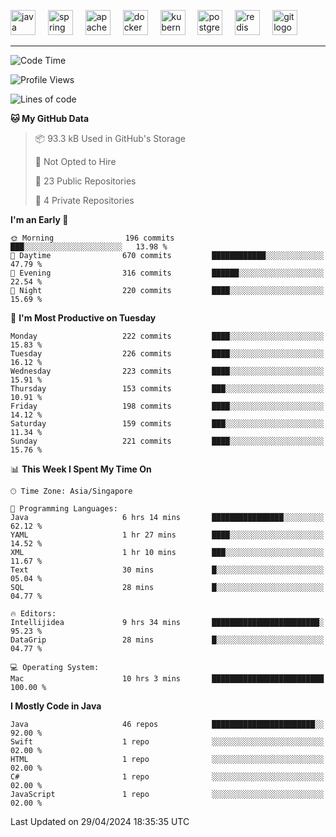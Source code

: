 <p align="left">
  <img src="https://cdn.jsdelivr.net/gh/devicons/devicon/icons/java/java-original.svg" height="40" alt="java logo"  />
  <img width="12" />
  <img src="https://cdn.jsdelivr.net/gh/devicons/devicon/icons/spring/spring-original.svg" height="40" alt="spring logo"  />
  <img width="12" />
  <img src="https://cdn.jsdelivr.net/gh/devicons/devicon/icons/apachekafka/apachekafka-original.svg" height="40" alt="apachekafka logo"  />
  <img width="12" />
  <img src="https://cdn.jsdelivr.net/gh/devicons/devicon/icons/docker/docker-original.svg" height="40" alt="docker logo"  />
  <img width="12" />
  <img src="https://cdn.jsdelivr.net/gh/devicons/devicon/icons/kubernetes/kubernetes-plain.svg" height="40" alt="kubernetes logo"  />
  <img width="12" />
  <img src="https://cdn.jsdelivr.net/gh/devicons/devicon/icons/postgresql/postgresql-original.svg" height="40" alt="postgresql logo"  />
  <img width="12" />
  <img src="https://cdn.jsdelivr.net/gh/devicons/devicon/icons/redis/redis-original.svg" height="40" alt="redis logo"  />
  <img width="12" />
  <img src="https://cdn.jsdelivr.net/gh/devicons/devicon/icons/git/git-original.svg" height="40" alt="git logo"  />
</p>


<!--<img src="https://media.giphy.com/media/LnQjpWaON8nhr21vNW/giphy.gif" width="60"> <em><b>I love connecting with different people</b> so if you want to say <b>hi, I'll be happy to meet you more!</b> 😊 </em> -->

---
<!--START_SECTION:waka-->
![Code Time](http://img.shields.io/badge/Code%20Time-1%2C951%20hrs%2030%20mins-blue)

![Profile Views](http://img.shields.io/badge/Profile%20Views-0-blue)

![Lines of code](https://img.shields.io/badge/From%20Hello%20World%20I%27ve%20Written-628.3%20thousand%20lines%20of%20code-blue)

**🐱 My GitHub Data** 

> 📦 93.3 kB Used in GitHub's Storage 
 > 
> 🚫 Not Opted to Hire
 > 
> 📜 23 Public Repositories 
 > 
> 🔑 4 Private Repositories 
 > 
**I'm an Early 🐤** 

```text
🌞 Morning                196 commits         ███░░░░░░░░░░░░░░░░░░░░░░   13.98 % 
🌆 Daytime                670 commits         ████████████░░░░░░░░░░░░░   47.79 % 
🌃 Evening                316 commits         ██████░░░░░░░░░░░░░░░░░░░   22.54 % 
🌙 Night                  220 commits         ████░░░░░░░░░░░░░░░░░░░░░   15.69 % 
```
📅 **I'm Most Productive on Tuesday** 

```text
Monday                   222 commits         ████░░░░░░░░░░░░░░░░░░░░░   15.83 % 
Tuesday                  226 commits         ████░░░░░░░░░░░░░░░░░░░░░   16.12 % 
Wednesday                223 commits         ████░░░░░░░░░░░░░░░░░░░░░   15.91 % 
Thursday                 153 commits         ███░░░░░░░░░░░░░░░░░░░░░░   10.91 % 
Friday                   198 commits         ████░░░░░░░░░░░░░░░░░░░░░   14.12 % 
Saturday                 159 commits         ███░░░░░░░░░░░░░░░░░░░░░░   11.34 % 
Sunday                   221 commits         ████░░░░░░░░░░░░░░░░░░░░░   15.76 % 
```


📊 **This Week I Spent My Time On** 

```text
🕑︎ Time Zone: Asia/Singapore

💬 Programming Languages: 
Java                     6 hrs 14 mins       ████████████████░░░░░░░░░   62.12 % 
YAML                     1 hr 27 mins        ████░░░░░░░░░░░░░░░░░░░░░   14.52 % 
XML                      1 hr 10 mins        ███░░░░░░░░░░░░░░░░░░░░░░   11.67 % 
Text                     30 mins             █░░░░░░░░░░░░░░░░░░░░░░░░   05.04 % 
SQL                      28 mins             █░░░░░░░░░░░░░░░░░░░░░░░░   04.77 % 

🔥 Editors: 
Intellijidea             9 hrs 34 mins       ████████████████████████░   95.23 % 
DataGrip                 28 mins             █░░░░░░░░░░░░░░░░░░░░░░░░   04.77 % 

💻 Operating System: 
Mac                      10 hrs 3 mins       █████████████████████████   100.00 % 
```

**I Mostly Code in Java** 

```text
Java                     46 repos            ███████████████████████░░   92.00 % 
Swift                    1 repo              ░░░░░░░░░░░░░░░░░░░░░░░░░   02.00 % 
HTML                     1 repo              ░░░░░░░░░░░░░░░░░░░░░░░░░   02.00 % 
C#                       1 repo              ░░░░░░░░░░░░░░░░░░░░░░░░░   02.00 % 
JavaScript               1 repo              ░░░░░░░░░░░░░░░░░░░░░░░░░   02.00 % 
```




 Last Updated on 29/04/2024 18:35:35 UTC
<!--END_SECTION:waka-->


<!--
**SimakovIgor/SimakovIgor** is a ✨ _special_ ✨ repository because its `README.md` (this file) appears on your GitHub profile.

Here are some ideas to get you started:

- 🔭 I’m currently working on ...
- 🌱 I’m currently learning ...
- 👯 I’m looking to collaborate on ...
- 🤔 I’m looking for help with ...
- 💬 Ask me about ...
- 📫 How to reach me: ...
- 😄 Pronouns: ...
- ⚡ Fun fact: ...
-->
